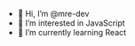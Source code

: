 - 👋 Hi, I’m @mre-dev
- 👀 I’m interested in JavaScript
- 🌱 I’m currently learning React

<!---
mre-dev/mre-dev is a ✨ special ✨ repository because its `README.md` (this file) appears on your GitHub profile.
You can click the Preview link to take a look at your changes.
--->
